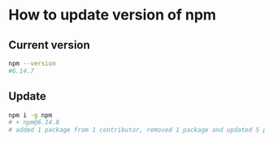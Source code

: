 # How to update version of npm

## Current version

```bash
npm --version
#6.14.7
```

## Update

```bash
npm i -g npm
# + npm@6.14.8
# added 1 package from 1 contributor, removed 1 package and updated 5 packages in 5.01s
```
